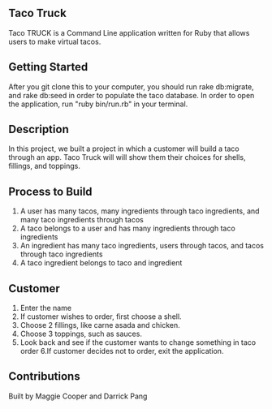 ## Taco Truck 
Taco TRUCK is a Command Line application written for Ruby that allows users to make virtual tacos. 

## Getting Started 
After you git clone this to your computer, you should run rake db:migrate, and rake db:seed in order to populate the taco database. In order to open the application, run "ruby bin/run.rb" in your terminal.

## Description
In this project, we built a project in which a customer will build a taco through an app. Taco Truck will will show them their choices for shells, fillings, and toppings. 

## Process to Build 
1. A user has many tacos, many ingredients through taco ingredients, and many taco ingredients through tacos
2. A taco belongs to a user and has many ingredients through taco ingredients
3. An ingredient has many taco ingredients, users through tacos, and tacos through taco ingredients
4. A taco ingredient belongs to taco and ingredient

## Customer
1. Enter the name 
2. If customer wishes to order, first choose a shell. 
3. Choose 2 fillings, like carne asada and chicken. 
4. Choose 3 toppings, such as sauces. 
5. Look back and see if the customer wants to change something in taco order
6.If customer decides not to order, exit the application. 

## Contributions
Built by Maggie Cooper and Darrick Pang
